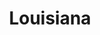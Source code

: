 ---
title: "Louisiana"
hashtag: louisiana
borders:
  - Arkansas
  - Gulf of Mexico
  - Mississippi
  - Mississippi River
  - Texas
cities:
  - New Orleans
subdivision-of:
  - United States
tags:
  - State
  - United States
---